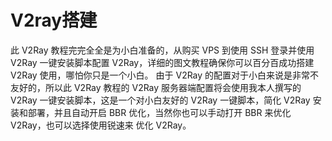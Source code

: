 # V2ray搭建
此 V2Ray 教程完完全全是为小白准备的，从购买 VPS 到使用 SSH 登录并使用 V2Ray 一键安装脚本配置 V2Ray，详细的图文教程确保你可以百分百成功搭建 V2Ray 使用，哪怕你只是一个小白。
由于 V2Ray 的配置对于小白来说是非常不友好的，所以此 V2Ray 教程的 V2Ray 服务器端配置将会使用我本人撰写的 V2Ray 一键安装脚本，这是一个对小白友好的 V2Ray 一键脚本，简化 V2Ray 安装和部署，并且自动开启 BBR 优化，当然你也可以手动打开 BBR 来优化 V2Ray，也可以选择使用锐速来 优化 V2Ray。
